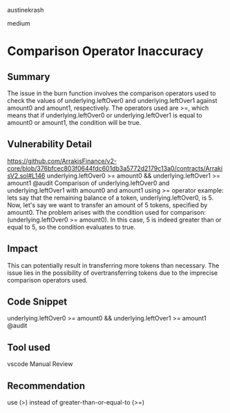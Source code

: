 austinekrash

medium

# Comparison Operator Inaccuracy

## Summary
The issue in the burn function involves the comparison operators used to check the values of underlying.leftOver0 and underlying.leftOver1 against amount0 and amount1, respectively. The operators used are >=, which means that if underlying.leftOver0 or underlying.leftOver1 is equal to amount0 or amount1, the condition will be true.

## Vulnerability Detail
https://github.com/ArrakisFinance/v2-core/blob/376bfcec803f0644fdc601db3a5772d2179c13a0/contracts/ArrakisV2.sol#L146
 underlying.leftOver0 >= amount0 && underlying.leftOver1 >= amount1 @audit
Comparison of underlying.leftOver0 and underlying.leftOver1 with amount0 and amount1 using >= operator
example:
lets say that the remaining balance of a token, underlying.leftOver0, is 5. Now, let's say we want to transfer an amount of 5 tokens, specified by amount0.
The problem arises with the condition used for comparison: (underlying.leftOver0 >= amount0). In this case, 5 is indeed greater than or equal to 5, so the condition evaluates to true.


## Impact
This can potentially result in transferring more tokens than necessary. The issue lies in the possibility of overtransferring tokens due to the imprecise comparison operators used.
## Code Snippet
 underlying.leftOver0 >= amount0 && underlying.leftOver1 >= amount1 @audit
## Tool used
vscode
Manual Review

## Recommendation
use  (>) instead of greater-than-or-equal-to (>=)
